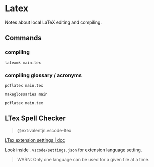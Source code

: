 # Latex

Notes about local LaTeX editing and  compiling.

## Commands

### compiling

`latexmk main.tex`

### compiling glossary / acronyms

`pdflatex main.tex`

`makeglossaries main`

`pdflatex main.tex`

## LTex Spell Checker

> @ext:valentjn.vscode-ltex

[LTex extension settings | doc](https://valentjn.github.io/ltex/settings.html)

Look inside `.vscode/settings.json` for extension language setting. 

> WARN: Only one language can be used for a given file at a time.
